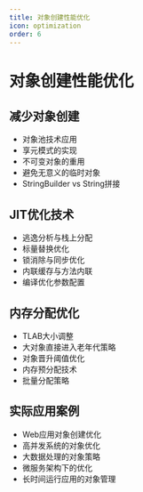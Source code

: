 ```yaml
---
title: 对象创建性能优化
icon: optimization
order: 6
---
```


# 对象创建性能优化

## 减少对象创建

- 对象池技术应用
- 享元模式的实现
- 不可变对象的重用
- 避免无意义的临时对象
- StringBuilder vs String拼接

## JIT优化技术

- 逃逸分析与栈上分配
- 标量替换优化
- 锁消除与同步优化
- 内联缓存与方法内联
- 编译优化参数配置

## 内存分配优化

- TLAB大小调整
- 大对象直接进入老年代策略
- 对象晋升阈值优化
- 内存预分配技术
- 批量分配策略

## 实际应用案例

- Web应用对象创建优化
- 高并发系统的对象优化
- 大数据处理的对象策略
- 微服务架构下的优化
- 长时间运行应用的对象管理
